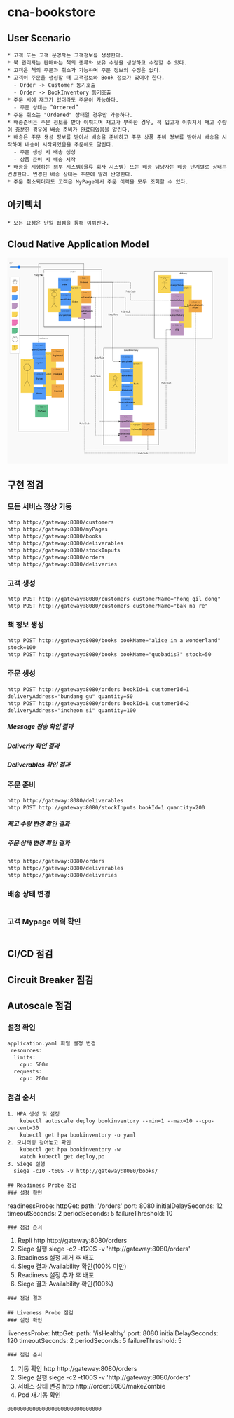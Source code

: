 # cna-bookstore

## User Scenario
```
* 고객 또는 고객 운영자는 고객정보를 생성한다.
* 북 관리자는 판매하는 책의 종류와 보유 수량을 생성하고 수정할 수 있다.
* 고객은 책의 주문과 취소가 가능하며 주문 정보의 수정은 없다.
* 고객이 주문을 생성할 때 고객정보와 Book 정보가 있어야 한다.
  - Order -> Customer 동기호출
  - Order -> BookInventory 동기호출
* 주문 시에 재고가 없더라도 주문이 가능하다.
  - 주문 상태는 “Ordered”
* 주문 취소는 "Ordered" 상태일 경우만 가능하다.
* 배송준비는 주문 정보를 받아 이뤄지며 재고가 부족한 경우, 책 입고가 이뤄져서 재고 수량이 충분한 경우에 배송 준비가 완료되었음을 알린다.
* 배송은 주문 생성 정보를 받아서 배송을 준비하고 주문 상품 준비 정보를 받아서 배송을 시작하며 배송이 시작되었음을 주문에도 알린다.
  - 주문 생성 시 배송 생성
  - 상품 준비 시 배송 시작  
* 배송을 시행하는 외부 시스템(물류 회사 시스템) 또는 배송 담당자는 배송 단계별로 상태는 변경한다. 변경된 배송 상태는 주문에 알려 반영한다.
* 주문 취소되더라도 고객은 MyPage에서 주문 이력을 모두 조회할 수 있다.
```
## 아키텍처
```
* 모든 요청은 단일 접점을 통해 이뤄진다.

```

## Cloud Native Application Model
![Alt text](cna-bookstore.PNG?raw=true "Optional Title")

## 구현 점검

### 모든 서비스 정상 기동 
```
http http://gateway:8080/customers
http http://gateway:8080/myPages
http http://gateway:8080/books
http http://gateway:8080/deliverables
http http://gateway:8080/stockInputs
http http://gateway:8080/orders
http http://gateway:8080/deliveries
```

### 고객 생성
```
http POST http://gateway:8080/customers customerName="hong gil dong"
http POST http://gateway:8080/customers customerName="bak na re"
```

### 책 정보 생성
```
http POST http://gateway:8080/books bookName="alice in a wonderland" stock=100
http POST http://gateway:8080/books bookName="quobadis?" stock=50
```

### 주문 생성
```
http POST http://gateway:8080/orders bookId=1 customerId=1 deliveryAddress="bundang gu" quantity=50
http POST http://gateway:8080/orders bookId=1 customerId=2 deliveryAddress="incheon si" quantity=100
```
##### Message 전송 확인 결과

##### Deliveriy 확인 결과

##### Deliverables 확인 결과

### 주문 준비
```
http http://gateway:8080/deliverables
http POST http://gateway:8080/stockInputs bookId=1 quantity=200
```
##### 재고 수량 변경 확인 결과
##### 주문 상태 변경 확인 결과
```
http http://gateway:8080/orders
http http://gateway:8080/deliverables
http http://gateway:8080/deliveries
```

### 배송 상태 변경
```
```

### 고객 Mypage 이력 확인
```
```

## CI/CD 점검

## Circuit Breaker 점검

## Autoscale 점검
### 설정 확인
```
application.yaml 파일 설정 변경
 resources:
  limits:
    cpu: 500m
  requests:
    cpu: 200m
```
### 점검 순서
```
1. HPA 생성 및 설정
	kubectl autoscale deploy bookinventory --min=1 --max=10 --cpu-percent=30
	kubectl get hpa bookinventory -o yaml
2. 모니터링 걸어놓고 확인
	kubectl get hpa bookinventory -w
	watch kubectl get deploy,po
3. Siege 실행
  siege -c10 -t60S -v http://gateway:8080/books/

## Readiness Probe 점검
### 설정 확인
```
readinessProbe:
  httpGet:
    path: '/orders'
    port: 8080
  initialDelaySeconds: 12
  timeoutSeconds: 2
  periodSeconds: 5
  failureThreshold: 10
```
### 점검 순서
```
1. Repli
http http://gateway:8080/orders
2. Siege 실행
siege -c2 -t120S  -v 'http://gateway:8080/orders'
3. Readiness 설정 제거 후 배포
4. Siege 결과 Availability 확인(100% 미만)
5. Readiness 설정 추가 후 배포
6. Siege 결과 Availability 확인(100%)
```
### 점검 결과

## Liveness Probe 점검
### 설정 확인
```
livenessProbe:
  httpGet:
    path: '/isHealthy'
    port: 8080
  initialDelaySeconds: 120
  timeoutSeconds: 2
  periodSeconds: 5
  failureThreshold: 5
```
### 점검 순서
```
1. 기동 확인
http http://gateway:8080/orders
2. Siege 실행
siege -c2 -t100S  -v 'http://gateway:8080/orders'
3. 서비스 상태 변경
http http://order:8080/makeZombie
4. Pod 재기동 확인
```
000000000000000000000000000000

